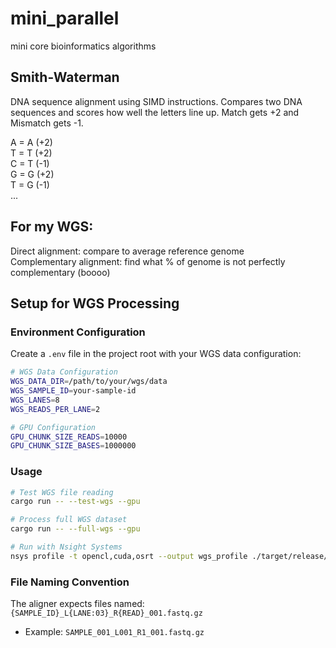 # mini_parallel
mini core bioinformatics algorithms 

## Smith-Waterman
DNA sequence alignment using SIMD instructions. Compares two DNA sequences and scores how well the letters line up. Match gets +2 and Mismatch gets -1.

A = A (+2)  
T = T (+2)  
C = T (-1)  
G = G (+2)  
T = G (-1)  
...

## For my WGS:
Direct alignment: compare to average reference genome  
Complementary alignment: find what % of genome is not perfectly complementary (boooo)

## Setup for WGS Processing

### Environment Configuration
Create a `.env` file in the project root with your WGS data configuration:

```bash
# WGS Data Configuration
WGS_DATA_DIR=/path/to/your/wgs/data
WGS_SAMPLE_ID=your-sample-id
WGS_LANES=8
WGS_READS_PER_LANE=2

# GPU Configuration
GPU_CHUNK_SIZE_READS=10000
GPU_CHUNK_SIZE_BASES=1000000
```

### Usage
```bash
# Test WGS file reading
cargo run -- --test-wgs --gpu

# Process full WGS dataset
cargo run -- --full-wgs --gpu

# Run with Nsight Systems
nsys profile -t opencl,cuda,osrt --output wgs_profile ./target/release/rustseq_mini --full-wgs --gpu
```

### File Naming Convention
The aligner expects files named: `{SAMPLE_ID}_L{LANE:03}_R{READ}_001.fastq.gz`
- Example: `SAMPLE_001_L001_R1_001.fastq.gz`